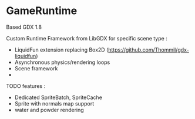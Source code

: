 # GameRuntime

Based GDX 1.8

Custom Runtime Framework from LibGDX for specific scene type :
* LiquidFun extension replacing Box2D (https://github.com/Thommil/gdx-liquidfun)
* Asynchronous physics/rendering loops
* Scene framework
* 

TODO features :
* Dedicated SpriteBatch, SpriteCache
* Sprite with normals map support
* water and powder rendering

